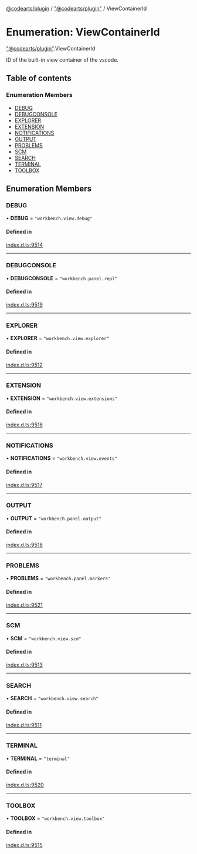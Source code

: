 [@codearts/plugin](../README.md) / ["@codearts/plugin"](../modules/_codearts_plugin_.md) / ViewContainerId

# Enumeration: ViewContainerId

["@codearts/plugin"](../modules/_codearts_plugin_.md).ViewContainerId

ID of the built-in view container of the vscode.

## Table of contents

### Enumeration Members

- [DEBUG](codearts_plugin_.ViewContainerId.md#debug)
- [DEBUGCONSOLE](codearts_plugin_.ViewContainerId.md#debugconsole)
- [EXPLORER](codearts_plugin_.ViewContainerId.md#explorer)
- [EXTENSION](codearts_plugin_.ViewContainerId.md#extension)
- [NOTIFICATIONS](codearts_plugin_.ViewContainerId.md#notifications)
- [OUTPUT](codearts_plugin_.ViewContainerId.md#output)
- [PROBLEMS](codearts_plugin_.ViewContainerId.md#problems)
- [SCM](codearts_plugin_.ViewContainerId.md#scm)
- [SEARCH](codearts_plugin_.ViewContainerId.md#search)
- [TERMINAL](codearts_plugin_.ViewContainerId.md#terminal)
- [TOOLBOX](codearts_plugin_.ViewContainerId.md#toolbox)

## Enumeration Members

### DEBUG

• **DEBUG** = ``"workbench.view.debug"``

#### Defined in

[index.d.ts:9514](https://github.com/xyz-fish/cloudide-plugin-api/blob/9927cd6/index.d.ts#L9514)

___

### DEBUGCONSOLE

• **DEBUGCONSOLE** = ``"workbench.panel.repl"``

#### Defined in

[index.d.ts:9519](https://github.com/xyz-fish/cloudide-plugin-api/blob/9927cd6/index.d.ts#L9519)

___

### EXPLORER

• **EXPLORER** = ``"workbench.view.explorer"``

#### Defined in

[index.d.ts:9512](https://github.com/xyz-fish/cloudide-plugin-api/blob/9927cd6/index.d.ts#L9512)

___

### EXTENSION

• **EXTENSION** = ``"workbench.view.extensions"``

#### Defined in

[index.d.ts:9516](https://github.com/xyz-fish/cloudide-plugin-api/blob/9927cd6/index.d.ts#L9516)

___

### NOTIFICATIONS

• **NOTIFICATIONS** = ``"workbench.view.events"``

#### Defined in

[index.d.ts:9517](https://github.com/xyz-fish/cloudide-plugin-api/blob/9927cd6/index.d.ts#L9517)

___

### OUTPUT

• **OUTPUT** = ``"workbench.panel.output"``

#### Defined in

[index.d.ts:9518](https://github.com/xyz-fish/cloudide-plugin-api/blob/9927cd6/index.d.ts#L9518)

___

### PROBLEMS

• **PROBLEMS** = ``"workbench.panel.markers"``

#### Defined in

[index.d.ts:9521](https://github.com/xyz-fish/cloudide-plugin-api/blob/9927cd6/index.d.ts#L9521)

___

### SCM

• **SCM** = ``"workbench.view.scm"``

#### Defined in

[index.d.ts:9513](https://github.com/xyz-fish/cloudide-plugin-api/blob/9927cd6/index.d.ts#L9513)

___

### SEARCH

• **SEARCH** = ``"workbench.view.search"``

#### Defined in

[index.d.ts:9511](https://github.com/xyz-fish/cloudide-plugin-api/blob/9927cd6/index.d.ts#L9511)

___

### TERMINAL

• **TERMINAL** = ``"terminal"``

#### Defined in

[index.d.ts:9520](https://github.com/xyz-fish/cloudide-plugin-api/blob/9927cd6/index.d.ts#L9520)

___

### TOOLBOX

• **TOOLBOX** = ``"workbench.view.toolbox"``

#### Defined in

[index.d.ts:9515](https://github.com/xyz-fish/cloudide-plugin-api/blob/9927cd6/index.d.ts#L9515)
